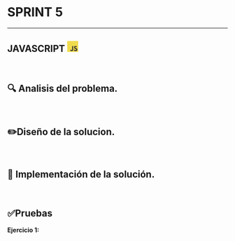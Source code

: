 # SPRINT 5
---
## JAVASCRIPT   <img src="https://raw.githubusercontent.com/voodootikigod/logo.js/master/js.png" alt="Logo de JavaScript" width="25">
<br/>

:mag: Analisis del problema.
---
>
<br/>

✏️Diseño de la solucion.
---
>

<br/>

📝 Implementación de la solución.
---

>

<br/>

✅Pruebas
---

**Ejercicio 1:**

